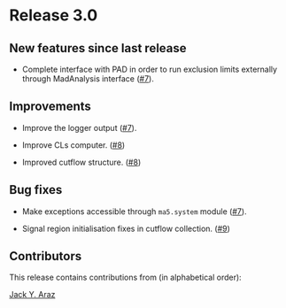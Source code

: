 # Release 3.0

## New features since last release
  * Complete interface with PAD in order to run exclusion limits externally
    through MadAnalysis interface ([#7](https://github.com/MadAnalysis/ma5_expert/pull/7)).

## Improvements
  * Improve the logger output
    ([#7](https://github.com/MadAnalysis/ma5_expert/pull/7)).

  * Improve CLs computer.
    ([#8](https://github.com/MadAnalysis/ma5_expert/pull/8))

  * Improved cutflow structure.
    ([#8](https://github.com/MadAnalysis/ma5_expert/pull/8))

## Bug fixes
 * Make exceptions accessible through `ma5.system` module
    ([#7](https://github.com/MadAnalysis/ma5_expert/pull/7)).

 * Signal region initialisation fixes in cutflow collection.
   ([#9](https://github.com/MadAnalysis/ma5_expert/pull/9))

## Contributors

This release contains contributions from (in alphabetical order):

[Jack Y. Araz](https://github.com/jackaraz)
